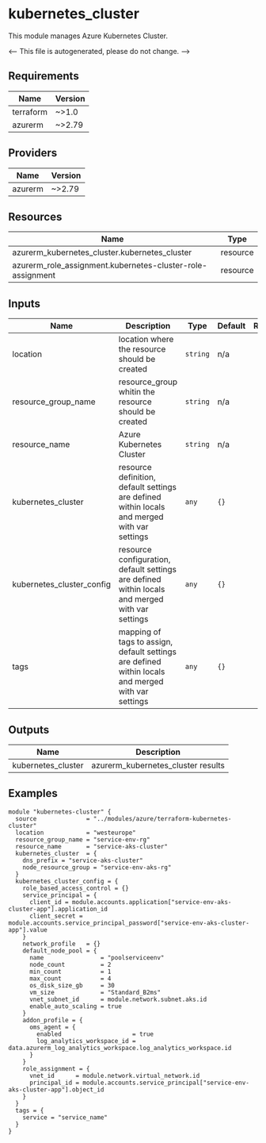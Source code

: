 <!-- BEGIN_TF_DOCS -->
# kubernetes_cluster

This module manages Azure Kubernetes Cluster.

<-- This file is autogenerated, please do not change. -->

## Requirements

| Name | Version |
|------|---------|
| terraform | ~>1.0 |
| azurerm | ~>2.79 |

## Providers

| Name | Version |
|------|---------|
| azurerm | ~>2.79 |

## Resources

| Name | Type |
|------|------|
| azurerm_kubernetes_cluster.kubernetes_cluster | resource |
| azurerm_role_assignment.kubernetes-cluster-role-assignment | resource |

## Inputs

| Name | Description | Type | Default | Required |
|------|-------------|------|---------|:--------:|
| location | location where the resource should be created | `string` | n/a | yes |
| resource_group_name | resource_group whitin the resource should be created | `string` | n/a | yes |
| resource_name | Azure Kubernetes Cluster | `string` | n/a | yes |
| kubernetes_cluster | resource definition, default settings are defined within locals and merged with var settings | `any` | `{}` | no |
| kubernetes_cluster_config | resource configuration, default settings are defined within locals and merged with var settings | `any` | `{}` | no |
| tags | mapping of tags to assign, default settings are defined within locals and merged with var settings | `any` | `{}` | no |

## Outputs

| Name | Description |
|------|-------------|
| kubernetes_cluster | azurerm_kubernetes_cluster results |

## Examples

```hcl
module "kubernetes-cluster" {
  source              = "../modules/azure/terraform-kubernetes-cluster"
  location            = "westeurope"
  resource_group_name = "service-env-rg"
  resource_name       = "service-aks-cluster"
  kubernetes_cluster  = {
    dns_prefix = "service-aks-cluster"
    node_resource_group = "service-env-aks-rg"
  }
  kubernetes_cluster_config = {
    role_based_access_control = {}
    service_principal = {
      client_id = module.accounts.application["service-env-aks-cluster-app"].application_id
      client_secret = module.accounts.service_principal_password["service-env-aks-cluster-app"].value
    }
    network_profile   = {}
    default_node_pool = {
      name                = "poolserviceenv"
      node_count          = 2
      min_count           = 1
      max_count           = 4
      os_disk_size_gb     = 30
      vm_size             = "Standard_B2ms"
      vnet_subnet_id      = module.network.subnet.aks.id
      enable_auto_scaling = true
    }
    addon_profile = {
      oms_agent = {
        enabled                    = true
        log_analytics_workspace_id = data.azurerm_log_analytics_workspace.log_analytics_workspace.id
      }
    }
    role_assignment = {
      vnet_id      = module.network.virtual_network.id
      principal_id = module.accounts.service_principal["service-env-aks-cluster-app"].object_id
    }
  }
  tags = {
    service = "service_name"
  }
}
```
<!-- END_TF_DOCS -->